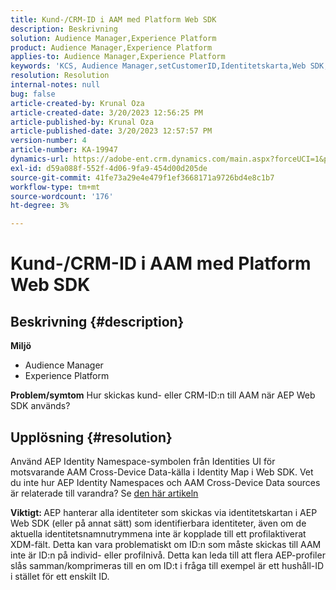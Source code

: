 ```yaml
---
title: Kund-/CRM-ID i AAM med Platform Web SDK
description: Beskrivning
solution: Audience Manager,Experience Platform
product: Audience Manager,Experience Platform
applies-to: Audience Manager,Experience Platform
keywords: 'KCS, Audience Manager,setCustomerID,Identitetskarta,Web SDK,AEP,CRM ID '
resolution: Resolution
internal-notes: null
bug: false
article-created-by: Krunal Oza
article-created-date: 3/20/2023 12:56:25 PM
article-published-by: Krunal Oza
article-published-date: 3/20/2023 12:57:57 PM
version-number: 4
article-number: KA-19947
dynamics-url: https://adobe-ent.crm.dynamics.com/main.aspx?forceUCI=1&pagetype=entityrecord&etn=knowledgearticle&id=b01f319b-1ec7-ed11-b597-6045bd006239
exl-id: d59a088f-552f-4d06-9fa9-454d00d205de
source-git-commit: 41fe73a29e4e479f1ef3668171a9726bd4e8c1b7
workflow-type: tm+mt
source-wordcount: '176'
ht-degree: 3%

---
```


# Kund-/CRM-ID i AAM med Platform Web SDK

## Beskrivning {#description}

<b>Miljö</b>
- Audience Manager
- Experience Platform



<b>Problem/symtom</b>
Hur skickas kund- eller CRM-ID:n till AAM när AEP Web SDK används?


## Upplösning {#resolution}


Använd AEP Identity Namespace-symbolen från Identities UI för motsvarande AAM Cross-Device Data-källa i Identity Map i Web SDK. Vet du inte hur AEP Identity Namespaces och AAM Cross-Device Data sources är relaterade till varandra? Se [den här artikeln](https://experienceleague.adobe.com/docs/experience-cloud-kcs/kbarticles/KA-21305.html)

<b>Viktigt: </b>AEP hanterar alla identiteter som skickas via identitetskartan i AEP Web SDK (eller på annat sätt) som identifierbara identiteter, även om de aktuella identitetsnamnutrymmena inte är kopplade till ett profilaktiverat XDM-fält. Detta kan vara problematiskt om ID:n som måste skickas till AAM inte är ID:n på individ- eller profilnivå. Detta kan leda till att flera AEP-profiler slås samman/komprimeras till en om ID:t i fråga till exempel är ett hushåll-ID i stället för ett enskilt ID.
